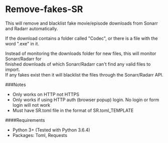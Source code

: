 # Remove-fakes-SR
This will remove and blacklist fake movie/episode downloads from Sonarr and Radarr automatically.

If the download contains a folder called "Codec", or there is a file with the word ".exe" in it.

Instead of monitoring the downloads folder for new files, this will monitor Sonarr/Radarr for  
finished downloads of which Sonarr/Radarr can't find any valid files to import.  
If any fakes exist then it will blacklist the files through the Sonarr/Radarr API.

###Notes
* Only works on HTTP not HTTPS
* Only works if using HTTP auth (browser popup) login. No login or form login will not work
* Must have SR.toml file in the format of SR.toml_TEMPLATE

####Requirements
* Python 3+ (Tested with Python 3.6.4)
* Packages: Toml, Requests